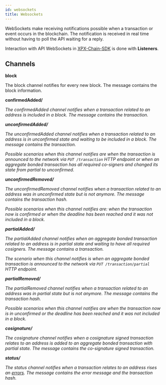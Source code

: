 ```yaml
---
id: websockets
title: Websockets
---
```

WebSockets make receiving notifications possible when a transaction or event occurs in the blockchain. The notification is received in real time without having to poll the API waiting for a reply.

Interaction with API WebSockets in [XPX-Chain-SDK](../sdks/overview.md) is done with **Listeners**.

## Channels

**block**

The block channel notifies for every new block. The message contains the block information.

**confirmedAdded/<ADDRESS>**

The confirmedAdded channel notifies when a transaction related to an address is included in a block. The message contains the transaction.

**unconfirmedAdded/<ADDRESS>**

The unconfirmedAdded channel notifies when a transaction related to an address is in unconfirmed state and waiting to be included in a block. The message contains the transaction.

Possible scenarios when this channel notifies are when the transaction is announced to the network via `PUT /transaction` HTTP endpoint or when an aggregate bonded transaction has all required co-signers and changed its state from *partial* to *unconfirmed*.

**unconfirmedRemoved/<ADDRESS>**

The unconfirmedRemoved channel notifies when a transaction related to an address was in unconfirmed state but is not anymore. The message contains the transaction hash.

Possible scenarios when this channel notifies are: when the transaction now is confirmed or when the deadline has been reached and it was not included in a block.

**partialAdded/<ADDRESS>**

The partialAdded channel notifies when an aggregate bonded transaction related to an address is in partial state and waiting to have all required cosigners. The message contains a transaction.

The scenario when this channel notifies is when an aggregate bonded transaction is announced to the network via `PUT /transaction/partial` HTTP endpoint.

**partialRemoved/<ADDRESS>**

The partialRemoved channel notifies when a transaction related to an address was in partial state but is not anymore. The message contains the transaction hash.

Possible scenarios when this channel notifies are when the transaction now is in unconfirmed or the deadline has been reached and it was not included in a block.

**cosignature/<ADDRESS>**

The cosignature channel notifies when a cosignature signed transaction relates to an address is added to an aggregate bonded transaction with partial state. The message contains the co-signature signed transaction.

**status/<ADDRESS>**

The status channel notifies when a transaction relates to an address rises an [errors](./status-errors.md). The message contains the error message and the transaction hash.